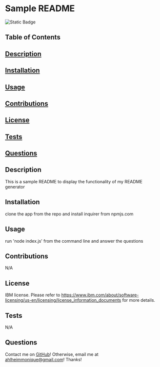 # Sample README
![Static Badge](https://img.shields.io/badge/license-IBM-pink)

## Table of Contents
## [Description](#Description)
## [Installation](#Installation)
## [Usage](#Usage)
## [Contributions](#Contributions)
## [License](#License)
## [Tests](#Tests)
## [Questions](#Questions)

## Description
This is a sample README to display the functionality of my README generator

## Installation
clone the app from the repo and install inquirer from npmjs.com

## Usage
run 'node index.js' from the command line and answer the questions

## Contributions
N/A

## License
IBM license.
Please refer to https://www.ibm.com/about/software-licensing/us-en/licensing/license_information_documents for more details.

## Tests
N/A

## Questions
Contact me on [GitHub](https://github.com/mahlheim)!
Otherwise, email me at ahlheimmonique@gmail.com! Thanks!
